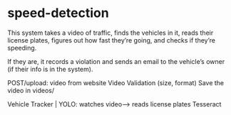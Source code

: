 # speed-detection

This system takes a video of traffic,
finds the vehicles in it,
reads their license plates,
figures out how fast they’re going,
and checks if they’re speeding.

If they are,
it records a violation and sends an email to the vehicle’s owner 
(if their info is in the system).

POST/upload: video from website
Video Validation (size, format)
Save the video in videos/

Vehicle Tracker | YOLO:
 watches video--> reads license plates Tesseract 
 


